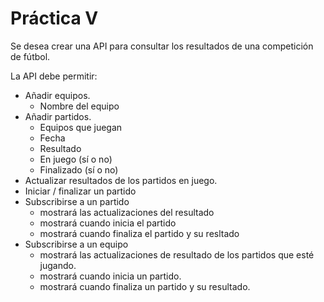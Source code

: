# Práctica V

Se desea crear una API para consultar los resultados de una competición de fútbol.

La API debe permitir:

 * Añadir equipos.
   * Nombre del equipo
 * Añadir partidos.
   * Equipos que juegan
   * Fecha 
   * Resultado
   * En juego (sí o no)
   * Finalizado (sí o no)
 * Actualizar resultados de los partidos en juego.
 * Iniciar / finalizar un partido
 * Subscribirse a un partido
   * mostrará las actualizaciones del resultado
   * mostrará cuando inicia el partido
   * mostrará cuando finaliza el partido y su resltado
 * Subscribirse a un equipo
   * mostrará las actualizaciones de resultado de los partidos que esté jugando.
   * mostrará cuando inicia un partido.
   * mostrará cuando finaliza un partido y su resultado.

